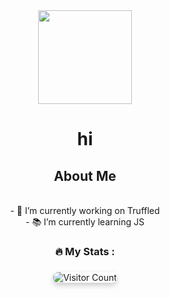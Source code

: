 <div align="center">
  <img height="150" src="https://avatars.githubusercontent.com/u/119977760?v=4"  />
</div>

###

<h1 align="center">hi</h1>

###

<h2 align="center">About Me</h2>
<p align="center"><br>- 🔭 I’m currently working on Truffled <br>- 📚  I’m currently learning JS <br> </p>

###

<h3 align="center">🔥   My Stats :</h3>

###

<p align="center">
    <img src="https://profile-counter.glitch.me/aukak/count.svg" alt="Visitor Count" style="border-radius: 8px; box-shadow: 0 4px 8px rgba(0, 0, 0, 0.2);">
</p>




